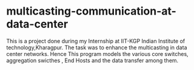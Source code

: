 # multicasting-communication-at-data-center
This is a project done during my Internship at IIT-KGP Indian Institute of technology,Kharagpur.
The task was to enhance the multicasting in data center networks.
Hence This program models the various core switches, aggregation swicthes , End Hosts and the data transfer among them.
